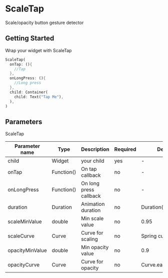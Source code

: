 # ScaleTap

Scale/opacity button gesture detector

## Getting Started

Wrap your widget with ScaleTap

```Dart
ScaleTap(
  onTap: (){
    //Tap
  },
  onLongPress: (){
    //Long press
  },
  child: Container(
    child: Text("Tap Me"),
  ),
)
```

## Parameters

ScaleTap

| Parameter name | Type | Description | Required | Default value |
|---|---|---|---|---|
| child | Widget | your child | yes | - |
| onTap | Function() | On tap callback | no | - |
| onLongPress | Function() | On long press callback | no | - |
| duration | Duration | Animation duration | no | Duration(milliseconds:300) |
| scaleMinValue | double | Min scale value | no | 0.95 |
| scaleCurve | Curve | Curve for scaling | no | Spring curve |
| opacityMinValue | double | Min opacity value | no | 0.9 |
| opacityCurve | Curve | Curve for opacity | no | Curve.ease |